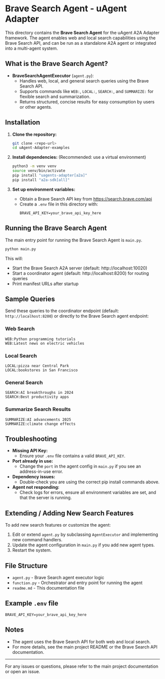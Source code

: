 # Brave Search Agent - uAgent Adapter

This directory contains the **Brave Search Agent** for the uAgent A2A Adapter framework. The agent enables web and local search capabilities using the Brave Search API, and can be run as a standalone A2A agent or integrated into a multi-agent system.

## What is the Brave Search Agent?

- **BraveSearchAgentExecutor** (`agent.py`):
  - Handles web, local, and general search queries using the Brave Search API.
  - Supports commands like `WEB:`, `LOCAL:`, `SEARCH:`, and `SUMMARIZE:` for flexible search and summarization.
  - Returns structured, concise results for easy consumption by users or other agents.

## Installation

1. **Clone the repository:**
   ```bash
   git clone <repo-url>
   cd uAgent-Adapter-examples
   ```

2. **Install dependencies:**
   (Recommended: use a virtual environment)
   ```bash
   python3 -m venv venv
   source venv/bin/activate
   pip install "uagents-adapter[a2a]"
   pip install "a2a-sdk[all]"
   ```

3. **Set up environment variables:**
   - Obtain a Brave Search API key from https://search.brave.com/api
   - Create a `.env` file in this directory with:
     ```
     BRAVE_API_KEY=your_brave_api_key_here
     ```

## Running the Brave Search Agent

The main entry point for running the Brave Search Agent is `main.py`.

```bash
python main.py
```

This will:
- Start the Brave Search A2A server (default: http://localhost:10020)
- Start a coordinator agent (default: http://localhost:8200) for routing queries
- Print manifest URLs after startup

## Sample Queries

Send these queries to the coordinator endpoint (default: `http://localhost:8200`) or directly to the Brave Search agent endpoint:

### Web Search
```
WEB:Python programming tutorials
WEB:Latest news on electric vehicles
```

### Local Search
```
LOCAL:pizza near Central Park
LOCAL:bookstores in San Francisco
```

### General Search
```
SEARCH:AI breakthroughs in 2024
SEARCH:Best productivity apps
```

### Summarize Search Results
```
SUMMARIZE:AI advancements 2025
SUMMARIZE:climate change effects
```

## Troubleshooting

- **Missing API Key:**
  - Ensure your `.env` file contains a valid `BRAVE_API_KEY`.
- **Port already in use:**
  - Change the `port` in the agent config in `main.py` if you see an address-in-use error.
- **Dependency issues:**
  - Double-check you are using the correct pip install commands above.
- **Agent not responding:**
  - Check logs for errors, ensure all environment variables are set, and that the server is running.

## Extending / Adding New Search Features

To add new search features or customize the agent:
1. Edit or extend `agent.py` by subclassing `AgentExecutor` and implementing new command handlers.
2. Update the agent configuration in `main.py` if you add new agent types.
3. Restart the system.

## File Structure

- `agent.py`      - Brave Search agent executor logic
- `function.py`   - Orchestrator and entry point for running the agent
- `readme.md`     - This documentation file

## Example `.env` file

```
BRAVE_API_KEY=your_brave_api_key_here
```

## Notes
- The agent uses the Brave Search API for both web and local search.
- For more details, see the main project README or the Brave Search API documentation.

---

For any issues or questions, please refer to the main project documentation or open an issue.
